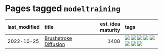 # Pages tagged `modeltraining`

|last_modified|title|est. idea maturity|tags
|:---|:---|---:|:---|
|2022-10-25|[Brushstroke Diffusion](../brushstroke-diffusion.md)|1408|[![](https://img.shields.io/badge/tag-artisticstyletransfer-71e862)](../tags/artisticstyletransfer.md) [![](https://img.shields.io/badge/tag-creativity-ad342b)](../tags/creativity.md) [![](https://img.shields.io/badge/tag-deepgenerativemodeling-a3a5e9)](../tags/deepgenerativemodeling.md) [![](https://img.shields.io/badge/tag-experimental-496a1)](../tags/experimental.md) [![](https://img.shields.io/badge/tag-image_processing-a682e)](../tags/image_processing.md) [![](https://img.shields.io/badge/tag-modeltraining-1661bc)](../tags/modeltraining.md) [![](https://img.shields.io/badge/tag-painting-296bb1)](../tags/painting.md) [![](https://img.shields.io/badge/tag-wip-97a75e)](../tags/wip.md)|